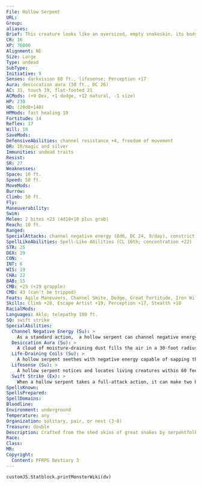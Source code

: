 ```yaml
---
File: Hollow Serpent
URL: 
Group: 
aliases: 
Brief: This creature looks like an oversized, empty snakeskin, its body covered in barbs and maw filled with jagged teeth.
CR: 16
XP: 76800
Alignment: NE
Size: Large
Type: undead
SubType: 
Initiative: 9
Senses: darkvision 60 ft., lifesense; Perception +17
Aura: desiccation aura (30 ft., DC 26)
AC: 31, touch 19, flat-footed 21
ACMods: (+9 Dex, +1 dodge, +12 natural, -1 size)
HP: 230
HD: (20d8+140)
HPMods: fast healing 10
Fortitude: 14
Reflex: 17
Will: 18
SaveMods: 
DefensiveAbilities: channel resistance +4, freedom of movement
DR: 10/magic and silver
Immunities: undead traits
Resist: 
SR: 27
Weaknesses: 
Space: 10 ft.
Speed: 50 ft.
MoveMods: 
Burrow: 
Climb: 50 ft.
Fly: 
Maneuverability: 
Swim: 
Melee: 2 bites +23 (4d10+10 plus grab)
Reach: 10 ft.
Ranged: 
SpecialAttacks: channel negative energy (8d6, DC 24, 9/day), constrict (4d10+10 plus energy drain), energy drain (1 level, DC 26), life-draining coils
SpellLikeAbilities: Spell-Like Abilities (CL 16th; concentration +22)  Constant-freedom of movement   1/day-horrid wilting (DC 24), waves of exhaustion
STR: 25
DEX: 29
CON: -
INT: 6
WIS: 19
CHA: 22
BAB: 15
CMB: +25 (+29 grapple)
CMD: 43 (can't be tripped)
Feats: Agile Maneuvers, Channel Smite, Dodge, Great Fortitude, Iron Will, Lightning Reflexes, Lunge, Toughness, Vital Strike, Weapon Finesse
Skills: Climb +28, Escape Artist +19, Perception +17, Stealth +18
RacialMods: 
Languages: Aklo; telepathy 100 ft.
SQ: swift strike
SpecialAbilities:
  Channel Negative Energy (Su): >
    As a standard action,  a hollow serpent can channel negative energy in a 30-foot burst as a 16th-level evil cleric. This ability requires no divine focus. The save DC is Charisma-based.
  Desiccation Aura (Su): >
    A cloud of moisture-draining dust fills the air in a 30-foot radius around a hollow serpent. Living creatures within this area must make a DC 26 Fortitude save or take 1d6 points of Strength damage as water is leached from their flesh. Whether or not the save is successful, a creature cannot be affected again by the same hollow serpent's desiccation aura for 24 hours. Creatures without fleshy bodies are immune to this aura, while creatures with the aquatic or water subtypes take a -4 penalty on the saving throw. The save DC is Charisma-based.
  Life-Draining Coils (Su): >
    A hollow serpent seethes with negative energy capable of sapping the life force of creatures trapped within its coils. Every time a creature takes constriction damage from a hollow serpent, it gains one negative level. The hollow serpent also gains 5 temporary hit points for each negative level it bestows.
  Lifesense (Su): >
    A hollow serpent notices and locates living creatures within 60 feet, just as if it possessed the blindsight ability.
  Swift Strike (Ex): >
    When a hollow serpent takes a full-attack action, it can make two bite attacks instead of just one.
SpellsKnown: 
SpellsPrepared: 
SpellDomains: 
Bloodline: 
Environment: underground
Temperature: any
Organization: solitary, pair, or nest (3-8)
Treasure: double
Description: Crafted from the shed skins of great snakes by serpentfolk necromancers and other foul spellcasters, hollow serpents are plagued by an eternal hunger they can never sate. The act of draining energy from living creatures blunts these supernatural pangs, driving the hollow serpent to constantly seek new prey.  A hollow serpent is a difficult undead to create-most of them were crafted by a long-forgotten god of the serpentfolk and not by mortal spellcasters at all. The exact methods by which a mortal might create a hollow serpent are obscure, but most scholars have come to the conclusion that the use of powerful artifacts or the aid of a demigod may be required for such a feat.  A hollow serpent is 15 feet long and weighs 500 pounds.
Race: 
Class: 
MR: 
Copyright:
  Content: PFRPG Bestiary 3
---
```

```dataviewjs
customJS.Statblock.printMonsterWiki(dv)
```
